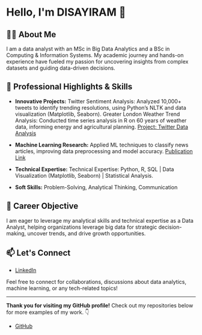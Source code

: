 # Hello, I'm DISAYIRAM 👋

## 👨‍💻 About Me

I am a data analyst with an MSc in Big Data Analytics and a BSc in Computing & Information Systems. My academic journey and hands-on experience have fueled my passion for uncovering insights from complex datasets and guiding data-driven decisions.
## 🌟 Professional Highlights & Skills

- **Innovative Projects:** Twitter Sentiment Analysis: Analyzed 10,000+ tweets to identify trending resolutions, using Python’s NLTK and data visualization (Matplotlib, Seaborn).
Greater London Weather Trend Analysis: Conducted time series analysis in R on 60 years of weather data, informing energy and agricultural planning. [Project: Twitter Data Analysis](https://github.com/Disayiram3/twitter-data-analysis)

- **Machine Learning Research:** Applied ML techniques to classify news articles, improving data preprocessing and model accuracy. [Publication Link](https://doi.org/10.1109/TEECCON54414.2022.9854832)

- **Technical Expertise:** Technical Expertise: Python, R, SQL | Data Visualization (Matplotlib, Seaborn) | Statistical Analysis.
- **Soft Skills:** Problem-Solving, Analytical Thinking, Communication

## 🚀 Career Objective

I am eager to leverage my analytical skills and technical expertise as a Data Analyst, helping organizations leverage big data for strategic decision-making, uncover trends, and drive growth opportunities.

## 📫 Let's Connect

- [LinkedIn](https://www.linkedin.com/in/disayiram)

Feel free to connect for collaborations, discussions about data analytics, machine learning, or any tech-related topics!

---

**Thank you for visiting my GitHub profile!** 
Check out my repositories below for more examples of my work. 👇
- [GitHub](https://github.com/Disayiram3?tab=repositories)

